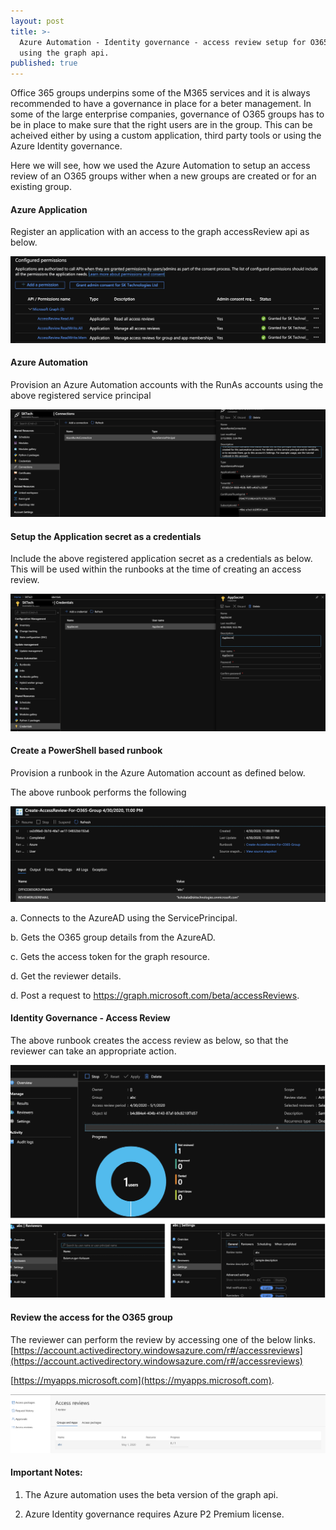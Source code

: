```yaml
---
layout: post
title: >-
  Azure Automation - Identity governance - access review setup for O365 groups
  using the graph api.
published: true
---
```


Office 365 groups underpins some of the M365 services and it is always recommended to have a governance in place for a beter management. In some of the large enterprise companies, governance of O365 groups has to be in place to make sure that the right users are in the group. This can be acheived either by using a custom application, third party tools or using the Azure Identity governance.

Here we will see, how we used the Azure Automation to setup an access review of an O365 groups wither when a new groups are created or for an existing group.

#### Azure Application
Register an application with an access to the graph accessReview api as below.

<img src="../images/posts/2-AzureAccessReviewPermissionForApp.png">

#### Azure Automation

Provision an Azure Automation accounts with the RunAs accounts using the above registered service principal

<img src="../images/posts/2-AzureAutomationAppConnection.png">


#### Setup the Application secret as a credentials

Include the above registered application secret as a credentials as below. This will be used within the runbooks at the time of creating an access review.

<img src="../images/posts/2-AzureAutomationAppSecretCredentials.png">

#### Create a PowerShell based runbook 

Provision a runbook in the Azure Automation account as defined below.

<script src="https://gist.github.com/clientbala/8650603e95b5a810b5793321eb31142b.js"></script>

The above runbook performs the following

<img src="../images/posts/2-AzureRunbookAccessReviewExecution.png">

a. Connects to the AzureAD using the ServicePrincipal.

b. Gets the O365 group details from the AzureAD.

c. Gets the access token for the graph resource.

d. Get the reviewer details.

d. Post a request to https://graph.microsoft.com/beta/accessReviews.

#### Identity Governance - Access Review 

The above runbook creates the access review as below, so that the reviewer can take an appropriate action.

<img src="../images/posts/2-AccessReview-Output.png">

#### Review the access for the O365 group

The reviewer can perform the review by accessing one of the below links. [https://account.activedirectory.windowsazure.com/r#/accessreviews](https://account.activedirectory.windowsazure.com/r#/accessreviews) 

[https://myapps.microsoft.com](https://myapps.microsoft.com).


<img src="../images/posts/2-AccessReview-Application.png">

#### Important Notes:

1. The Azure automation uses the beta version of the graph api.

2. Azure Identity governance requires Azure P2 Premium license.
